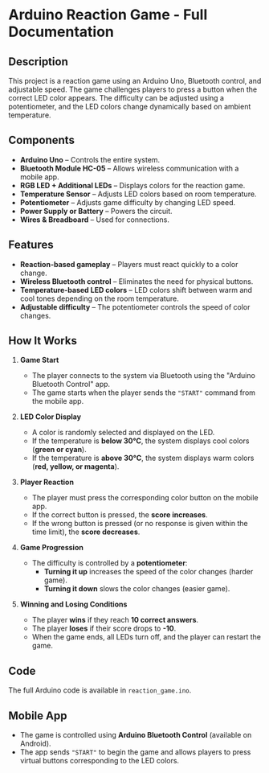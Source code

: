 # Arduino Reaction Game - Full Documentation

## Description
This project is a reaction game using an Arduino Uno, Bluetooth control, and adjustable speed. The game challenges players to press a button when the correct LED color appears. The difficulty can be adjusted using a potentiometer, and the LED colors change dynamically based on ambient temperature.

## Components
- **Arduino Uno** – Controls the entire system.
- **Bluetooth Module HC-05** – Allows wireless communication with a mobile app.
- **RGB LED + Additional LEDs** – Displays colors for the reaction game.
- **Temperature Sensor** – Adjusts LED colors based on room temperature.
- **Potentiometer** – Adjusts game difficulty by changing LED speed.
- **Power Supply or Battery** – Powers the circuit.
- **Wires & Breadboard** – Used for connections.

## Features
- **Reaction-based gameplay** – Players must react quickly to a color change.
- **Wireless Bluetooth control** – Eliminates the need for physical buttons.
- **Temperature-based LED colors** – LED colors shift between warm and cool tones depending on the room temperature.
- **Adjustable difficulty** – The potentiometer controls the speed of color changes.

## How It Works

1. **Game Start**  
   - The player connects to the system via Bluetooth using the "Arduino Bluetooth Control" app.  
   - The game starts when the player sends the `"START"` command from the mobile app.

2. **LED Color Display**  
   - A color is randomly selected and displayed on the LED.  
   - If the temperature is **below 30°C**, the system displays cool colors (**green or cyan**).  
   - If the temperature is **above 30°C**, the system displays warm colors (**red, yellow, or magenta**).  

3. **Player Reaction**  
   - The player must press the corresponding color button on the mobile app.  
   - If the correct button is pressed, the **score increases**.  
   - If the wrong button is pressed (or no response is given within the time limit), the **score decreases**.  

4. **Game Progression**  
   - The difficulty is controlled by a **potentiometer**:  
     - **Turning it up** increases the speed of the color changes (harder game).  
     - **Turning it down** slows the color changes (easier game).  

5. **Winning and Losing Conditions**  
   - The player **wins** if they reach **10 correct answers**.  
   - The player **loses** if their score drops to **-10**.  
   - When the game ends, all LEDs turn off, and the player can restart the game.

## Code
The full Arduino code is available in `reaction_game.ino`.

## Mobile App
- The game is controlled using **Arduino Bluetooth Control** (available on Android).
- The app sends `"START"` to begin the game and allows players to press virtual buttons corresponding to the LED colors.
